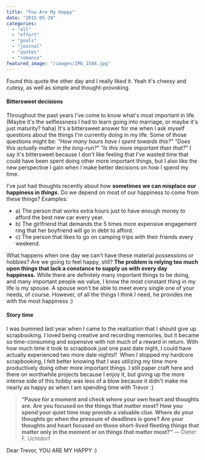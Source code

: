 ```yaml
---
title: "You Are My Happy"
date: "2015-05-20"
categories: 
  - "all"
  - "effort"
  - "goals"
  - "journal"
  - "quotes"
  - "romance"
featured_image: "/images/IMG_1504.jpg"
---
```


Found this quote the other day and I really liked it. Yeah it's cheesy and cutesy, as well as simple and thought-provoking.

#### Bittersweet decisions

Throughout the past years I've come to know what's most important in life. (Maybe it's the selflessness I had to learn going into marriage, or maybe it's just maturity? haha) It's a bittersweet answer for me when I ask myself questions about the things I'm currently doing in my life. Some of those questions might be: _"How many hours have I spent towards this?" "Does this actually matter in the long-run?" "Is this more important than that?"_ I say it's bittersweet because I don't like feeling that I've wasted time that could have been spent doing other more important things, but I also like the new perspective I gain when I make better decisions on how I spend my time.

I've just had thoughts recently about how **sometimes we can misplace our happiness in _things_.** Do we depend on most of our happiness to come from these things? Examples:

- a) The person that works extra hours just to have enough money to afford the best new car every year.
- b) The girlfriend that demands the 5 times more expensive engagement ring that her boyfriend will go in debt to afford.
- c) The person that likes to go on camping trips with their friends every weekend.

What happens when one day we can't have these material possessions or hobbies? Are we going to feel happy, still? **The problem is relying too much upon things that lack a constance to supply us with every day happiness.** While there are definitely many important things to be doing, and many important people we value, I know the most constant thing in my life is my spouse. A spouse won't be able to meet every single one of your needs, of course. However, of all the things I think I need, he provides me with the most happiness :)

#### Story time

I was bummed last year when I came to the realization that I should give up scrapbooking. I loved being creative and recording memories, but it became so time-consuming and expensive with not much of a reward in return. With how much time it took to scrapbook just one past date night, I could have actually experienced two more date nights!!  When I stopped my hardcore scrapbooking, I felt better knowing that I was utilizing my time more productively doing other more important things. I still paper craft here and there on worthwhile projects because I enjoy it, but giving up the more intense side of this hobby was less of a blow because it didn't make me nearly as happy as when I am spending time with Trevor :)

> **“Pause for a moment and check where your own heart and thoughts are. Are you focused on the things that matter most? How you spend your quiet time may provide a valuable clue. Where do your thoughts go when the pressure of deadlines is gone? Are your thoughts and heart focused on those short-lived fleeting things that matter only in the moment or on things that matter most?”** ― Dieter F. Uchtdorf

Dear Trevor, YOU ARE MY HAPPY :)
